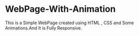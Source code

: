 # WebPage-With-Animation
This is a Simple WebPage created using HTML , CSS and Some Animations.And It is Fully Responsive.

